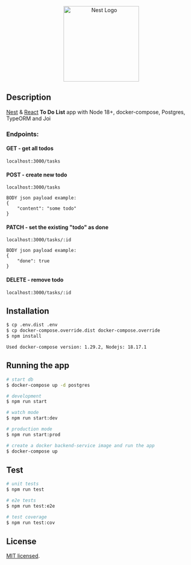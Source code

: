 <p align="center">
  <a href="http://nestjs.com/" target="blank"><img src="https://nestjs.com/img/logo-small.svg" width="200" alt="Nest Logo" /></a>
</p>

## Description

[Nest](https://nestjs.com) & [React](https://react.dev) **To Do List** app with Node 18+, docker-compose,  Postgres, TypeORM and Joi

### Endpoints:

#### GET - get all todos
```
localhost:3000/tasks
```
#### POST - create new todo
```
localhost:3000/tasks

BODY json payload example:
{
    "content": "some todo"
}
```
#### PATCH - set the existing "todo" as done
```
localhost:3000/tasks/:id

BODY json payload example:
{
    "done": true
}
```
#### DELETE - remove todo
```
localhost:3000/tasks/:id
```

## Installation

```bash
$ cp .env.dist .env
$ cp docker-compose.override.dist docker-compose.override
$ npm install
```

`
Used docker-compose version: 1.29.2, Nodejs: 18.17.1
`

## Running the app

```bash
# start db
$ docker-compose up -d postgres

# development
$ npm run start

# watch mode
$ npm run start:dev

# production mode
$ npm run start:prod

# create a docker backend-service image and run the app
$ docker-compose up
```



## Test

```bash
# unit tests
$ npm run test

# e2e tests
$ npm run test:e2e

# test coverage
$ npm run test:cov
```

## License

[MIT licensed](LICENSE).
